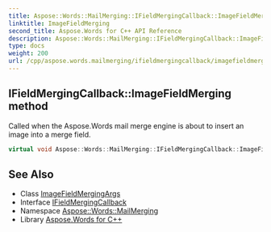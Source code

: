 ```yaml
---
title: Aspose::Words::MailMerging::IFieldMergingCallback::ImageFieldMerging method
linktitle: ImageFieldMerging
second_title: Aspose.Words for C++ API Reference
description: Aspose::Words::MailMerging::IFieldMergingCallback::ImageFieldMerging method. Called when the Aspose.Words mail merge engine is about to insert an image into a merge field in C++.
type: docs
weight: 200
url: /cpp/aspose.words.mailmerging/ifieldmergingcallback/imagefieldmerging/
---
```

## IFieldMergingCallback::ImageFieldMerging method


Called when the Aspose.Words mail merge engine is about to insert an image into a merge field.

```cpp
virtual void Aspose::Words::MailMerging::IFieldMergingCallback::ImageFieldMerging(System::SharedPtr<Aspose::Words::MailMerging::ImageFieldMergingArgs> args)=0
```

## See Also

* Class [ImageFieldMergingArgs](../../imagefieldmergingargs/)
* Interface [IFieldMergingCallback](../)
* Namespace [Aspose::Words::MailMerging](../../)
* Library [Aspose.Words for C++](../../../)
